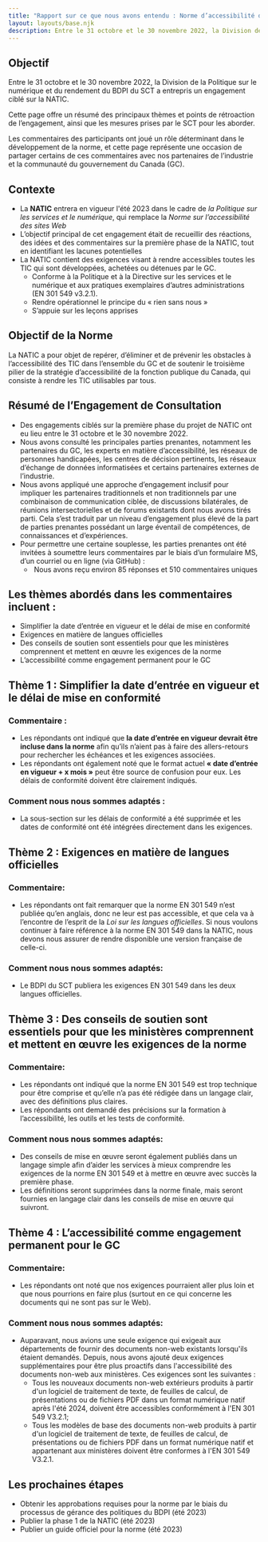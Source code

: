 ```yaml
---
title: "Rapport sur ce que nous avons entendu : Norme d’accessibilité des technologies de l’information et des communications (NATIC)"
layout: layouts/base.njk
description: Entre le 31 octobre et le 30 novembre 2022, la Division de la politique numérique et de la performance du Secrétariat du Conseil du Trésor du Canada - Bureau du dirigeant principal de l'information (SCT-BDPI) a entrepris un engagement ciblé sur la *Norme d'accessibilité des technologies de l'information et de la communication (TIC)*. Cette page détaille les principaux thèmes qui ont émergé et les prochaines étapes à suivre en ce qui concerne la norme.
---
```


## Objectif 

Entre le 31 octobre et le 30 novembre 2022, la Division de la Politique sur le numérique et du rendement du BDPI du SCT a entrepris un engagement ciblé sur la NATIC.

Cette page offre un résumé des principaux thèmes et points de rétroaction de l’engagement, ainsi que les mesures prises par le SCT pour les aborder. 

Les commentaires des participants ont joué un rôle déterminant dans le développement de la norme, et cette page représente une occasion de partager certains de ces commentaires avec nos partenaires de l’industrie et la communauté du gouvernement du Canada (GC).

## Contexte

- La **NATIC** entrera en vigueur l'été 2023 dans le cadre de *la Politique sur les services et le numérique*, qui remplace la *Norme sur l’accessibilité des sites Web* 
- L’objectif principal de cet engagement était de recueillir des réactions, des idées et des commentaires sur la première phase de la NATIC, tout en identifiant les lacunes potentielles
- La NATIC contient des exigences visant à rendre accessibles toutes les TIC qui sont développées, achetées ou détenues par le GC.  
    - Conforme à la Politique et à la Directive sur les services et le numérique et aux pratiques exemplaires d’autres administrations (EN 301 549 v3.2.1).
    - Rendre opérationnel le principe du « rien sans nous »
    - S’appuie sur les leçons apprises

## Objectif de la Norme

La NATIC a pour objet de repérer, d’éliminer et de prévenir les obstacles à l’accessibilité des TIC dans l’ensemble du GC et de soutenir le troisième pilier de la stratégie d’accessibilité de la fonction publique du Canada, qui consiste à rendre les TIC utilisables par tous.

## Résumé de l’Engagement de Consultation

- Des engagements ciblés sur la première phase du projet de NATIC ont eu lieu entre le 31 octobre et le 30 novembre 2022.
- Nous avons consulté les principales parties prenantes, notamment les partenaires du GC, les experts en matière d’accessibilité, les réseaux de personnes handicapées, les centres de décision pertinents, les réseaux d’échange de données informatisées et certains partenaires externes de l’industrie.
- Nous avons appliqué une approche d’engagement inclusif pour impliquer les partenaires traditionnels et non traditionnels par une combinaison de communication ciblée, de discussions bilatérales, de réunions intersectorielles et de forums existants dont nous avons tirés parti. Cela s’est traduit par un niveau d’engagement plus élevé de la part de parties prenantes possédant un large éventail de compétences, de connaissances et d’expériences. 
- Pour permettre une certaine souplesse, les parties prenantes ont été invitées à soumettre leurs commentaires par le biais d’un formulaire MS, d’un courriel ou en ligne (via GitHub) :
    -  Nous avons reçu environ 85 réponses et 510 commentaires uniques

## Les thèmes abordés dans les commentaires incluent :

- Simplifier la date d’entrée en vigueur et le délai de mise en conformité
- Exigences en matière de langues officielles
- Des conseils de soutien sont essentiels pour que les ministères comprennent et mettent en œuvre les exigences de la norme
- L’accessibilité comme engagement permanent pour le GC

## Thème 1 : Simplifier la date d’entrée en vigueur et le délai de mise en conformité

### Commentaire :

- Les répondants ont indiqué que **la date d’entrée en vigueur devrait être incluse dans la norme** afin qu’ils n’aient pas à faire des allers-retours pour rechercher les échéances et les exigences associées. 
- Les répondants ont également noté que le format actuel **« date d’entrée en vigueur + x mois »** peut être source de confusion pour eux. Les délais de conformité doivent être clairement indiqués.

### Comment nous nous sommes adaptés :

- La sous-section sur les délais de conformité a été supprimée et les dates de conformité ont été intégrées directement dans les exigences.

## Thème 2 : Exigences en matière de langues officielles

### Commentaire:

- Les répondants ont fait remarquer que la norme EN 301 549 n’est publiée qu’en anglais, donc ne leur est pas accessible, et que cela va à l’encontre de l’esprit de la *Loi sur les langues officielles*. Si nous voulons continuer à faire référence à la norme EN 301 549 dans la NATIC, nous devons nous assurer de rendre disponible une version française de celle-ci.

### Comment nous nous sommes adaptés:

- Le BDPI du SCT publiera les exigences EN 301 549 dans les deux langues officielles. 

## Thème 3 : Des conseils de soutien sont essentiels pour que les ministères comprennent et mettent en œuvre les exigences de la norme

### Commentaire:

- Les répondants ont indiqué que la norme EN 301 549 est trop technique pour être comprise et qu’elle n’a pas été rédigée dans un langage clair, avec des définitions plus claires.
- Les répondants ont demandé des précisions sur la formation à l’accessibilité, les outils et les tests de conformité. 
 
### Comment nous nous sommes adaptés:

- Des conseils de mise en œuvre seront également publiés dans un langage simple afin d’aider les services à mieux comprendre les exigences de la norme EN 301 549 et à mettre en œuvre avec succès la première phase. 
- Les définitions seront supprimées dans la norme finale, mais seront fournies en langage clair dans les conseils de mise en œuvre qui suivront. 

## Thème 4 : L’accessibilité comme engagement permanent pour le GC

### Commentaire:

- Les répondants ont noté que nos exigences pourraient aller plus loin et que nous pourrions en faire plus (surtout en ce qui concerne les documents qui ne sont pas sur le Web). 

### Comment nous nous sommes adaptés:

- Auparavant, nous avions une seule exigence qui exigeait aux départements de fournir des documents non-web existants lorsqu'ils étaient demandés. Depuis, nous avons ajouté deux exigences supplémentaires pour être plus proactifs dans l'accessibilité des documents non-web aux ministères. Ces exigences sont les suivantes :
    - Tous les nouveaux documents non-web extérieurs produits à partir d'un logiciel de traitement de texte, de feuilles de calcul, de présentations ou de fichiers PDF dans un format numérique natif après l'été 2024, doivent être accessibles conformément à l'EN 301 549 V3.2.1;
    - Tous les modèles de base des documents non-web produits à partir d'un logiciel de traitement de texte, de feuilles de calcul, de présentations ou de fichiers PDF dans un format numérique natif et appartenant aux ministères doivent être conformes à l'EN 301 549 V3.2.1.

## Les prochaines étapes

- Obtenir les approbations requises pour la norme par le biais du processus de gérance des politiques du BDPI (été 2023)
- Publier la phase 1 de la NATIC (été 2023)
- Publier un guide officiel pour la norme (été 2023)